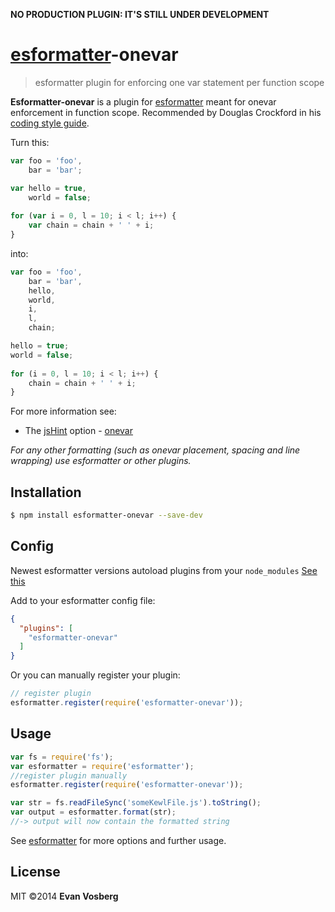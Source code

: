 **NO PRODUCTION PLUGIN: IT'S STILL UNDER DEVELOPMENT**

# [esformatter](https://github.com/millermedeiros/esformatter)-onevar

> esformatter plugin for enforcing one var statement per function scope

**Esformatter-onevar** is a plugin for [esformatter](https://github.com/millermedeiros/esformatter) meant for onevar enforcement in function scope. Recommended by Douglas Crockford in his [coding style guide](http://javascript.crockford.com/code.html).

Turn this:
```js
var foo = 'foo',
    bar = 'bar';

var hello = true,
    world = false;
    
for (var i = 0, l = 10; i < l; i++) {
	var chain = chain + ' ' + i;
}
```

into:
```js
var foo = 'foo',
    bar = 'bar',
    hello,
    world,
    i,
    l,
    chain;

hello = true;
world = false;
    
for (i = 0, l = 10; i < l; i++) {
	chain = chain + ' ' + i;
}
```

For more information see:
- The [jsHint](https://github.com/jshint/jshint/) option - [onevar](http://www.jshint.com/docs/options/#onevar)

*For any other formatting (such as onevar placement, spacing and line wrapping) use esformatter or other plugins.*


## Installation

```sh
$ npm install esformatter-onevar --save-dev
```

## Config

Newest esformatter versions autoload plugins from your `node_modules` [See this](https://github.com/millermedeiros/esformatter#plugins)

Add to your esformatter config file:

```json
{
  "plugins": [
    "esformatter-onevar"
  ]
}
```

Or you can manually register your plugin:
```js
// register plugin
esformatter.register(require('esformatter-onevar'));
```

## Usage

```js
var fs = require('fs');
var esformatter = require('esformatter');
//register plugin manually
esformatter.register(require('esformatter-onevar'));

var str = fs.readFileSync('someKewlFile.js').toString();
var output = esformatter.format(str);
//-> output will now contain the formatted string
```

See [esformatter](https://github.com/millermedeiros/esformatter) for more options and further usage.

## License

MIT ©2014 **Evan Vosberg**
